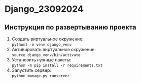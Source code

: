 # Django_23092024

## Инструкция по развертыванию проекта

1. Создать виртуальное окружение:  
`python3 -m venv django_venv`
2. Aктивировать виртуальное окружение:  
`source django_venv/bin/activate`
3. Установить нужные пакеты:  
`python -m pip install -r requirements.txt`
4. Запустить сервер:  
`python manage.py runserver`
